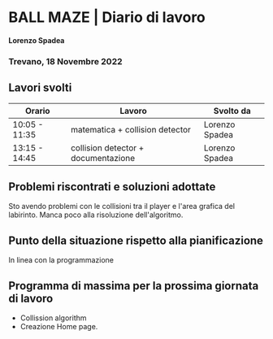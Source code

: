 # BALL MAZE | Diario di lavoro
#### Lorenzo Spadea
### Trevano, 18 Novembre  2022

## Lavori svolti


|Orario        |Lavoro                                         |Svolto da                  |
|--------------|-----------------------------------------------|---------------------------|
|10:05 - 11:35 |matematica + collision detector                | Lorenzo Spadea            |
|13:15 - 14:45 |collision detector + documentazione            | Lorenzo Spadea            |



##  Problemi riscontrati e soluzioni adottate
Sto avendo problemi con le collisioni tra il player e l'area grafica del labirinto.
Manca poco alla risoluzione dell'algoritmo.

## Punto della situazione rispetto alla pianificazione
In linea con la programmazione

## Programma di massima per la prossima giornata di lavoro
- Collission algorithm  
- Creazione Home page.
